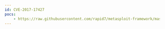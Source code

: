 ```yaml
---
id: CVE-2017-17427
pocs:
    - https://raw.githubusercontent.com/rapid7/metasploit-framework/master/modules/auxiliary/scanner/ssl/bleichenbacher_oracle.py
---
```

